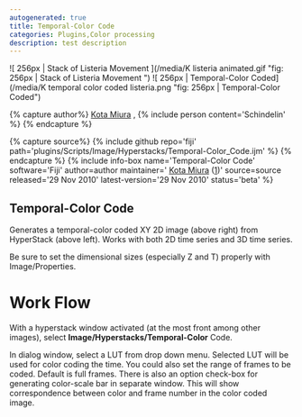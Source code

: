```yaml
---
autogenerated: true
title: Temporal-Color Code
categories: Plugins,Color processing
description: test description
---
```


![ 256px \| Stack of Listeria Movement ](/media/K listeria animated.gif "fig: 256px | Stack of Listeria Movement ") ![ 256px \| Temporal-Color Coded](/media/K temporal color coded listeria.png "fig: 256px | Temporal-Color Coded")


{% capture author%}
 [Kota Miura](http://cmci.embl.de) , {% include person content='Schindelin' %}
{% endcapture %}

{% capture source%}
{% include github repo='fiji' path='plugins/Scripts/Image/Hyperstacks/Temporal-Color\_Code.ijm' %}
{% endcapture %}
{% include info-box name='Temporal-Color Code' software='Fiji' author=author maintainer=' [Kota Miura](http://cmci.embl.de) ([1](mailto:miura@embl.de))' source=source released='29 Nov 2010' latest-version='29 Nov 2010' status='beta' %}

Temporal-Color Code
-------------------

Generates a temporal-color coded XY 2D image (above right) from HyperStack (above left). Works with both 2D time series and 3D time series.

Be sure to set the dimensional sizes (especially Z and T) properly with Image/Properties.  

Work Flow
=========

With a hyperstack window activated (at the most front among other images), select **Image/Hyperstacks/Temporal-Color** Code.

In dialog window, select a LUT from drop down menu. Selected LUT will be used for color coding the time. You could also set the range of frames to be coded. Default is full frames. There is also an option check-box for generating color-scale bar in separate window. This will show correspondence between color and frame number in the color coded image.

 
